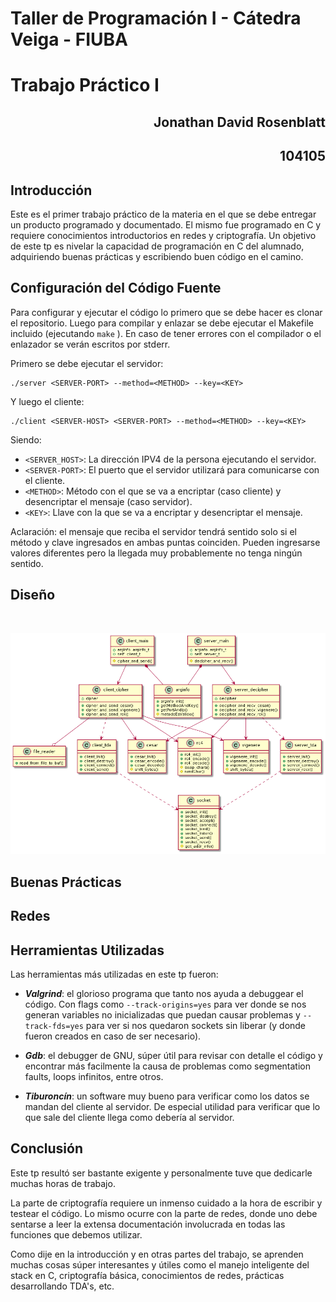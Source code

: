 # Taller de Programación I - Cátedra Veiga - FIUBA
# Trabajo Práctico I 

<h2 align="right">Jonathan David Rosenblatt</h2>
<h2 align="right">104105</h2>

## Introducción

Este es el primer trabajo práctico de la materia en el que se debe entregar un producto programado y documentado. El mismo fue programado en C y requiere conocimientos introductorios en redes y criptografía. Un objetivo de este tp es nivelar la capacidad de programación en C del alumnado, adquiriendo buenas prácticas y escribiendo buen código en el camino.

## Configuración del Código Fuente

Para configurar y ejecutar el código lo primero que se debe hacer es clonar el repositorio. Luego para compilar y enlazar se debe ejecutar el Makefile incluido (ejecutando ```make``` ). En caso de tener errores con el compilador o el enlazador se verán escritos por stderr.

Primero se debe ejecutar el servidor:

```
./server <SERVER-PORT> --method=<METHOD> --key=<KEY>
```

Y luego el cliente:

```
./client <SERVER-HOST> <SERVER-PORT> --method=<METHOD> --key=<KEY>
```

Siendo:

- ```<SERVER_HOST>```: La dirección IPV4 de la persona ejecutando el servidor.
- ```<SERVER-PORT>```: El puerto que el servidor utilizará para comunicarse con el cliente.
- ```<METHOD>```: Método con el que se va a encriptar (caso cliente) y desencriptar el mensaje (caso servidor).
- ```<KEY>```: Llave con la que se va a encriptar y desencriptar el mensaje. 

Aclaración: el mensaje que reciba el servidor tendrá sentido solo si el método y clave ingresados en ambas puntas coinciden. Pueden ingresarse valores diferentes pero la llegada muy probablemente no tenga ningún sentido.

## Diseño

<br><p align="center"><img src="img/classdiag.png"/></p> 

## Buenas Prácticas

## Redes

## Herramientas Utilizadas

Las herramientas más utilizadas en este tp fueron:

- ***Valgrind***: el glorioso programa que tanto nos ayuda a debuggear el código. Con flags como ```--track-origins=yes``` para ver donde se nos generan variables no inicializadas que puedan causar problemas y ```--track-fds=yes``` para ver si nos quedaron sockets sin liberar (y donde fueron creados en caso de ser necesario). 

- ***Gdb***: el debugger de GNU, súper útil para revisar con detalle el código y encontrar más facilmente la causa de problemas como segmentation faults, loops infinitos, entre otros.

- ***Tiburoncín***: un software muy bueno para verificar como los datos se mandan del cliente al servidor. De especial utilidad para verificar que lo que sale del cliente llega como debería al servidor.

## Conclusión

Este tp resultó ser bastante exigente y personalmente tuve que dedicarle muchas horas de trabajo.

La parte de criptografía requiere un inmenso cuidado a la hora de escribir y testear el código. Lo mismo ocurre con la parte de redes, donde uno debe sentarse a leer la extensa documentación involucrada en todas las funciones que debemos utilizar.

Como dije en la introducción y en otras partes del trabajo, se aprenden muchas cosas súper interesantes y útiles como el manejo inteligente del stack en C, criptografía básica, conocimientos de redes, prácticas desarrollando TDA's, etc.
